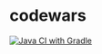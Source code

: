 # codewars

[![Java CI with Gradle](https://github.com/kavarkon/codewars/actions/workflows/gradle.yml/badge.svg)](https://github.com/kavarkon/codewars/actions/workflows/gradle.yml)
